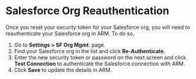 # Salesforce Org Reauthentication

Once you reset your security token for your Salesforce org, you will need to reauthenticate your Salesforce org in ARM. To do so,

1. Go to **Settings > SF Org Mgmt**. page.
2. Find your Salesforce org in the list and click **Re-Authenticate**.
3. Enter the new security token or password on the next screen and click **Test Connection** to authenticate the Salesforce connection with ARM.
4. Click **Save** to update the details in ARM.
